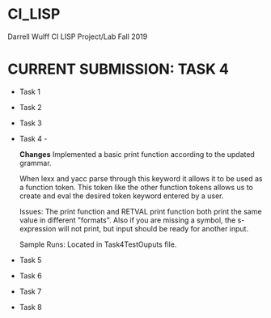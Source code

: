 # CI_LISP

Darrell Wulff
CI LISP Project/Lab
Fall 2019

# CURRENT SUBMISSION: TASK 4

* Task 1
* Task 2
* Task 3
* Task 4 -
    
    **Changes** Implemented a basic print function according to the updated grammar.
    
    When lexx and yacc parse through this keyword it allows it to be used as a function
    token. This token like the other function tokens allows us to create and eval the
    desired token keyword entered by a user.
    
    Issues: The print function and RETVAL print function both print the same 
    value in different "formats". Also if you are missing a symbol, the s-expression
    will not print, but input should be ready for another input.
    
    Sample Runs: Located in Task4TestOuputs file.
    
* Task 5
* Task 6
* Task 7
* Task 8
